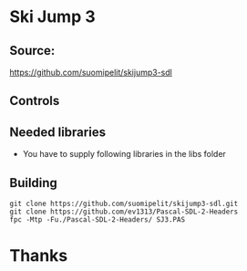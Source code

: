 # Ski Jump 3

## Source: 

https://github.com/suomipelit/skijump3-sdl

## Controls



## Needed libraries

- You have to supply following libraries in the libs folder

 
## Building

```
git clone https://github.com/suomipelit/skijump3-sdl.git
git clone https://github.com/ev1313/Pascal-SDL-2-Headers
fpc -Mtp -Fu./Pascal-SDL-2-Headers/ SJ3.PAS
```

# Thanks


